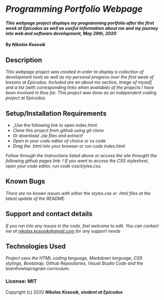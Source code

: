 # _Programming Portfolio Webpage_

#### _This webpage project displays my programming portfolio after the first week at Epicodus as well as useful information about me and my journey into web and software development, May 29th, 2020_

#### By _**Nikolas Kososik**_

## Description

_This webpage project was created in order to display a collection of development tools as well as my personal progress over the first week of lessons at Epicodus. Included are an about me section, image of myself, and a list (with corresponding links when available) of the projects I have been involved in thus far. This project was done as an independent coding project at Epicodus._

## Setup/Installation Requirements

* _Use the following link to open index.html: 
* _Clone this project from github using git clone_
* _Or download .zip files and extract!_
* _Open in your code editor of choice or vs code_
* _Drag the .html into your browser or run code index.html_

_Follow through the instructions listed above or access the site throught the following github pages link: ! If you want to access the CSS stylesheet, open your code editor, run code css/styles.css._

## Known Bugs

_There are no known issues with either the styles.css or .html files at the latest update of the README._

## Support and contact details

_If you run into any issues in the code, feel welcome to edit. You can contact me at nikolas.kososik@gmail.com for any support needs_

## Technologies Used

_Project uses the HTML coding language, Markdown language, CSS stylings, Bootstrap, Github Repositories, Visual Studio Code and the learnhowtoprogram curriculum._

### License: MIT

Copyright (c) 2020 **_Nikolas Kososik, student at Epicodus_**